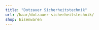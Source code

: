 ```yaml
---
title: "Dotzauer Sicherheitstechnik"
url: /haar/dotzauer-sicherheitstechnik/
shop: Eisenwaren
---
```

